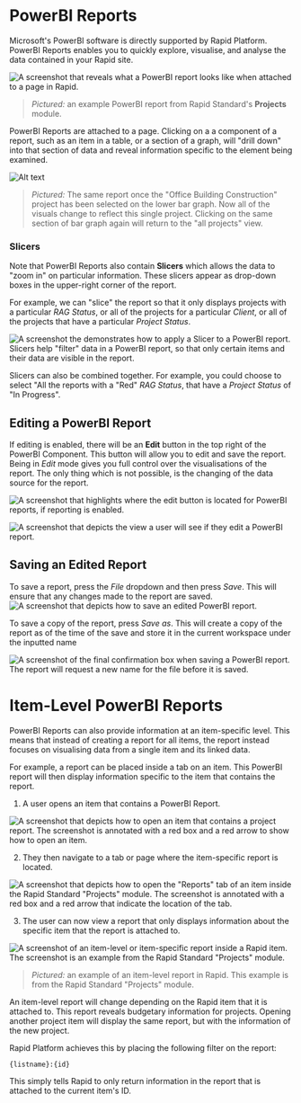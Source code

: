 # PowerBI Reports
Microsoft's PowerBI software is directly supported by Rapid Platform. PowerBI Reports enables you to quickly explore, visualise, and analyse the data contained in your Rapid site.

![A screenshot that reveals what a PowerBI report looks like when attached to a page in Rapid.](<PowerBI Report Example.png>)
> *Pictured:* an example PowerBI report from Rapid Standard's **Projects** module.

PowerBI Reports are attached to a page. Clicking on a a component of a report, such as an item in a table, or a section of a graph, will "drill down" into that section of data and reveal information specific to the element being examined.

![Alt text](<PowerBI Drilled Down.png>)
> *Pictured:* The same report once the "Office Building Construction" project has been selected on the lower bar graph. Now all of the visuals change to reflect this single project. Clicking on the same section of bar graph again will return to the "all projects" view.

### Slicers

Note that PowerBI Reports also contain **Slicers** which allows the data to "zoom in" on particular information. These slicers appear as drop-down boxes in the upper-right corner of the report. 

For example, we can "slice" the report so that it only displays projects with a particular *RAG Status*, or all of the projects for a particular *Client*, or all of the projects that have a particular *Project Status*.

![A screenshot the demonstrates how to apply a Slicer to a PowerBI report. Slicers help "filter" data in a PowerBI report, so that only certain items and their data are visible in the report.](<PowerBI Slicers Example.png>)

Slicers can also be combined together. For example, you could choose to select "All the reports with a "Red" *RAG Status*, that have a *Project Status* of "In Progress".

## Editing a PowerBI Report
If editing is enabled, there will be an **Edit** button in the top right of the PowerBI Component. This button will allow you to edit and save the report. Being in *Edit* mode gives you full control over the visualisations of the report. The only thing which is not possible, is the changing of the data source for the report.

![A screenshot that highlights where the edit button is located for PowerBI reports, if reporting is enabled.](<PowerBI Edit Button Location.png>)

![A screenshot that depicts the view a user will see if they edit a PowerBI report.](<PowerBI Edit View.png>)

## Saving an Edited Report

To save a report, press the *File* dropdown and then press *Save*. This will ensure that any changes made to the report are saved.
![A screenshot that depicts how to save an edited PowerBI report.](<PowerBI File Save.png>)

To save a copy of the report, press *Save as*. This will create a copy of the report as of the time of the save and store it in the current workspace under the inputted name

![A screenshot of the final confirmation box when saving a PowerBI report. The report will request a new name for the file before it is saved.](<PowerBI Edit Save.png>)

# Item-Level PowerBI Reports

PowerBI Reports can also provide information at an item-specific level. This means that instead of creating a report for all items, the report instead focuses on visualising data from a single item and its linked data.

For example, a report can be placed inside a tab on an item. This PowerBI report will then display information specific to the item that contains the report.

1. A user opens an item that contains a PowerBI Report.

![A screenshot that depicts how to open an item that contains a project report. The screenshot is annotated with a red box and a red arrow to show how to open an item.](<PowerBI Item Open.png>)

2. They then navigate to a tab or page where the item-specific report is located.

![A screenshot that depicts how to open the "Reports" tab of an item inside the Rapid Standard "Projects" module. The screenshot is annotated with a red box and a red arrow that indicate the location of the tab.](<PowerBI Item Report Tab.png>)

3. The user can now view a report that only displays information about the specific item that the report is attached to.

![A screenshot of an item-level or item-specific report inside a Rapid item. The screenshot is an example from the Rapid Standard "Projects" module.](<PowerBI Item Report Example.png>)

> *Pictured:* an example of an item-level report in Rapid. This example is from the Rapid Standard "Projects" module.

An item-level report will change depending on the Rapid item that it is attached to. This report reveals budgetary information for projects. Opening another project item will display the same report, but with the information of the new project.

Rapid Platform achieves this by placing the following filter on the report: 

```{listname}:{id}```

This simply tells Rapid to only return information in the report that is attached to the current item's ID.